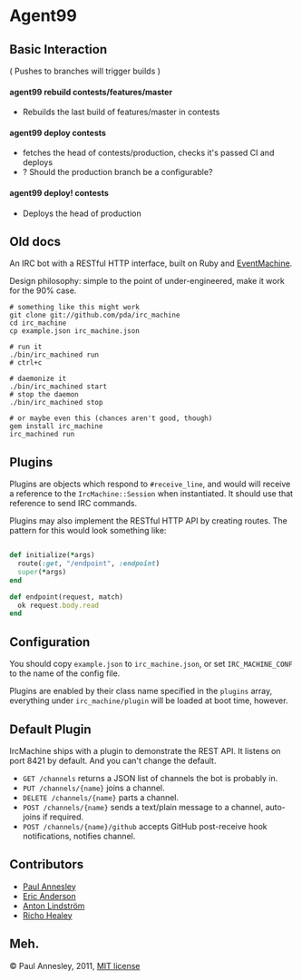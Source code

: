 Agent99
=======

Basic Interaction
-----------------

( Pushes to branches will trigger builds )

#### agent99 rebuild contests/features/master
* Rebuilds the last build of features/master in contests

#### agent99 deploy contests
* fetches the head of contests/production, checks it's passed CI and deploys
* ? Should the production branch be a configurable?

#### agent99 deploy! contests
* Deploys the head of production

Old docs
--------


An IRC bot with a RESTful HTTP interface, built on Ruby and [EventMachine](http://rubyeventmachine.com/).

Design philosophy: simple to the point of under-engineered, make it work for the 90% case.

    # something like this might work
    git clone git://github.com/pda/irc_machine
    cd irc_machine
    cp example.json irc_machine.json

    # run it
    ./bin/irc_machined run
    # ctrl+c

    # daemonize it
    ./bin/irc_machined start
    # stop the daemon
    ./bin/irc_machined stop

    # or maybe even this (chances aren't good, though)
    gem install irc_machine
    irc_machined run

Plugins
-------

Plugins are objects which respond to `#receive_line`, and would will receive a reference to the `IrcMachine::Session` when instantiated. It should use that reference to send IRC commands.

Plugins may also implement the RESTful HTTP API by creating routes. The pattern for this would look something like:

```ruby

def initialize(*args)
  route(:get, "/endpoint", :endpoint)
  super(*args)
end

def endpoint(request, match)
  ok request.body.read
end
```

Configuration
-------------

You should copy `example.json` to `irc_machine.json`, or set `IRC_MACHINE_CONF` to the name of the config file.

Plugins are enabled by their class name specified in the `plugins` array, everything under `irc_machine/plugin` will be loaded at boot time, however.

Default Plugin
--------------

IrcMachine ships with a plugin to demonstrate the REST API. It listens on port 8421 by default. And you can't change the default.

* `GET /channels` returns a JSON list of channels the bot is probably in.
* `PUT /channels/{name}` joins a channel.
* `DELETE /channels/{name}` parts a channel.
* `POST /channels/{name}` sends a text/plain message to a channel, auto-joins if required.
* `POST /channels/{name}/github` accepts GitHub post-receive hook notifications, notifies channel.


Contributors
------------

* [Paul Annesley](https://github.com/pda)
* [Eric Anderson](https://github.com/ericanderson)
* [Anton Lindström](https://github.com/antonlindstrom)
* [Richo Healey](https://github.com/richoH)


Meh.
----

© Paul Annesley, 2011, [MIT license](http://www.opensource.org/licenses/mit-license.php)
